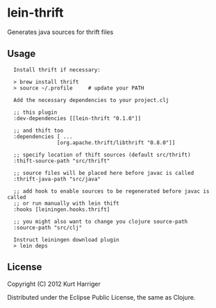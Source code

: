# lein-thrift

  Generates java sources for thrift files

## Usage

      Install thrift if necessary:

      > brew install thrift
      > source ~/.profile     # update your PATH

      Add the necessary dependencies to your project.clj

      ;; this plugin
      :dev-dependencies [[lein-thrift "0.1.0"]]

      ;; and thift too
      :dependencies [ ...
                    [org.apache.thrift/libthrift "0.8.0"]]

      ;; specify location of thift sources (default src/thrift)
      :thift-source-path "src/thrift"

      ;; source files will be placed here before javac is called
      :thrift-java-path "src/java"

      ;; add hook to enable sources to be regenerated before javac is called
      ;; or run manually with lein thift
      :hooks [leiningen.hooks.thrift]

      ;; you might also want to change you clojure source-path
      :source-path "src/clj"

      Instruct leiningen download plugin
      > lein deps


## License

Copyright (C) 2012 Kurt Harriger

Distributed under the Eclipse Public License, the same as Clojure.
